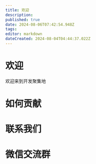 ```yaml
---
title: 欢迎
description: 
published: true
date: 2024-08-06T07:42:54.948Z
tags: 
editor: markdown
dateCreated: 2024-08-04T04:44:37.022Z
---
```


# 欢迎
欢迎来到开发聚集地

# 如何贡献

# 联系我们

# 微信交流群